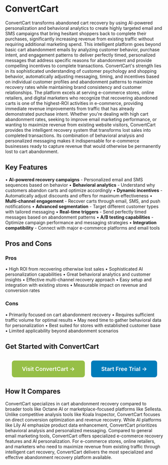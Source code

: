 # ConvertCart

ConvertCart transforms abandoned cart recovery by using AI-powered personalization and behavioral analytics to create highly targeted email and SMS campaigns that bring hesitant shoppers back to complete their purchases, significantly increasing revenue from existing traffic without requiring additional marketing spend. This intelligent platform goes beyond basic cart abandonment emails by analyzing customer behavior, purchase intent, and engagement patterns to deliver perfectly timed, personalized messages that address specific reasons for abandonment and provide compelling incentives to complete transactions. ConvertCart's strength lies in its sophisticated understanding of customer psychology and shopping behavior, automatically adjusting messaging, timing, and incentives based on individual customer profiles and abandonment patterns to maximize recovery rates while maintaining brand consistency and customer relationships. The platform excels at serving e-commerce stores, online retailers, and digital marketers who recognize that recovering abandoned carts is one of the highest-ROI activities in e-commerce, providing immediate revenue improvements from traffic that has already demonstrated purchase intent. Whether you're dealing with high cart abandonment rates, seeking to improve email marketing performance, or wanting to maximize revenue from existing website visitors, ConvertCart provides the intelligent recovery system that transforms lost sales into completed transactions. Its combination of behavioral analysis and personalized messaging makes it indispensable for e-commerce businesses ready to capture revenue that would otherwise be permanently lost to cart abandonment.

## Key Features

• **AI-powered recovery campaigns** - Personalized email and SMS sequences based on behavior
• **Behavioral analytics** - Understand why customers abandon carts and optimize accordingly
• **Dynamic incentives** - Automatically adjust discounts and offers for maximum effectiveness
• **Multi-channel engagement** - Recover carts through email, SMS, and push notifications
• **Advanced segmentation** - Target different customer types with tailored messaging
• **Real-time triggers** - Send perfectly timed messages based on abandonment patterns
• **A/B testing capabilities** - Optimize campaign performance and messaging strategies
• **Integration compatibility** - Connect with major e-commerce platforms and email tools

## Pros and Cons

### Pros
• High ROI from recovering otherwise lost sales
• Sophisticated AI personalization capabilities
• Great behavioral analytics and customer insights
• Effective multi-channel recovery approach
• Easy setup and integration with existing stores
• Measurable impact on revenue and conversion rates

### Cons
• Primarily focused on cart abandonment recovery
• Requires sufficient traffic volume for optimal results
• May need time to gather behavioral data for personalization
• Best suited for stores with established customer base
• Limited applicability beyond abandonment scenarios

## Get Started with ConvertCart

<div style="text-align: center; margin: 2rem 0;">
  <a href="https://www.convertcart.com" target="_blank" rel="noopener noreferrer" style="display: inline-block; background: #96BF47; color: white; padding: 1rem 2rem; text-decoration: none; border-radius: 8px; font-weight: 600; font-size: 1.1rem; margin-right: 1rem;">Visit ConvertCart →</a>
  <a href="https://www.convertcart.com/signup" target="_blank" rel="noopener noreferrer" style="display: inline-block; background: #007cba; color: white; padding: 1rem 2rem; text-decoration: none; border-radius: 8px; font-weight: 600; font-size: 1.1rem;">Start Free Trial →</a>
</div>

## How It Compares

ConvertCart specializes in cart abandonment recovery compared to broader tools like Octane AI or marketplace-focused platforms like Sellesta. Unlike competitive analysis tools like Koala Inspector, ConvertCart focuses on direct conversion optimization and revenue recovery. While AI platforms like Lily AI emphasize product data enhancement, ConvertCart prioritizes behavioral analysis and personalized messaging. Compared to general email marketing tools, ConvertCart offers specialized e-commerce recovery features and AI personalization. For e-commerce stores, online retailers, and marketers who need to maximize revenue from existing traffic through intelligent cart recovery, ConvertCart delivers the most specialized and effective abandonment recovery platform available.